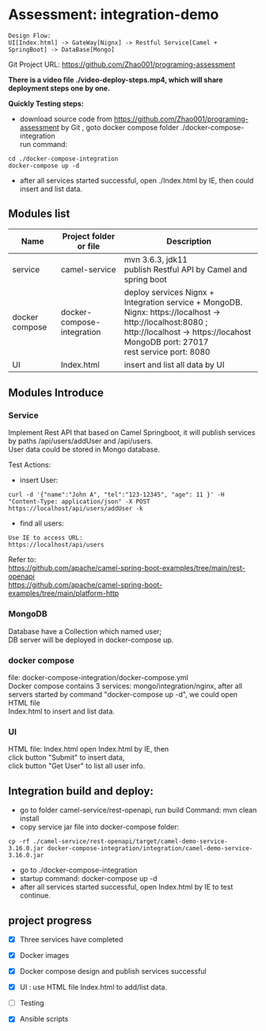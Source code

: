 # Assessment: integration-demo

```
Design Flow:
UI[Index.html] -> GateWay[Nignx] -> Restful Service[Camel + SpringBoot] -> DataBase[Mongo]

```

Git Project URL: https://github.com/Zhao001/programing-assessment   

**There is a video file ./video-deploy-steps.mp4, which will share deployment steps one by one.**

**Quickly Testing steps:**
- download source code from  https://github.com/Zhao001/programing-assessment  by Git , goto docker compose folder ./docker-compose-integration  
run command:
```
cd ./docker-compose-integration  
docker-compose up -d
```
- after all services started successful,  open ./Index.html by IE, then could insert and list data.

## Modules list
| Name           | Project folder or file     | Description                                                                                                                                                                                                  |
|----------------|----------------------------|--------------------------------------------------------------------------------------------------------------------------------------------------------------------------------------------------------------|
| service        | camel-service              | mvn 3.6.3, jdk11  <br/> publish Restful API by Camel and spring boot                                                                                                                                         | 
| docker compose | docker-compose-integration | deploy services Nignx + Integration service + MongoDB. <br/>Nignx: https://localhost -> http://localhost:8080 ; http://localhost -> https://locahost  <br/>MongoDB port: 27017  <br/>rest service port: 8080 | 
| UI             | Index.html                 | insert and list all data by UI                                                                                                                                                                               |



## Modules Introduce

### Service
Implement Rest API that based on Camel Springboot, it will publish services by paths /api/users/addUser and /api/users.  
User data could be stored in Mongo database. 

Test Actions:  

- insert User:
```
curl -d '{"name":"John A", "tel":"123-12345", "age": 11 }' -H "Content-Type: application/json" -X POST https://localhost/api/users/addUser -k
```
- find all users:
```
Use IE to access URL: 
https://localhost/api/users
```

Refer to:  
https://github.com/apache/camel-spring-boot-examples/tree/main/rest-openapi  
https://github.com/apache/camel-spring-boot-examples/tree/main/platform-http

### MongoDB
Database have a Collection which named user;  
DB server will be deployed in docker-compose up.  

### docker compose
file: docker-compose-integration/docker-compose.yml  
Docker compose contains 3 services: mongo/integration/nginx, 
after all servers started by command "docker-compose up -d", we could open HTML file  
Index.html to insert and list data.

### UI
HTML file: Index.html
open Index.html by IE, then  
click button "Submit" to insert data,   
click button "Get User" to list all user info.

## Integration build and deploy:
- go to folder camel-service/rest-openapi, run build Command: mvn clean install
- copy service jar file into docker-compose folder: 
```
cp -rf ./camel-service/rest-openapi/target/camel-demo-service-3.16.0.jar docker-compose-integration/integration/camel-demo-service-3.16.0.jar
```
- go to ./docker-compose-integration
- startup command: docker-compose up -d
- after all services started successful, open Index.html by IE to test continue.

## project progress
- [x] Three services have completed
- [x] Docker images
- [x] Docker compose design and publish services successful
- [x] UI : use HTML file Index.html to add/list data.
- [ ] Testing
- [x] Ansible scripts


